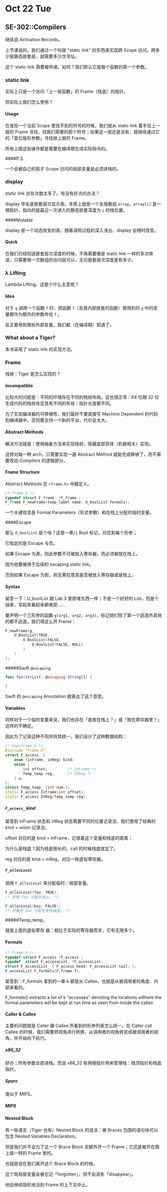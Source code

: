 # Oct 22 Tue

## SE-302::Compilers

继续说 Activation Records。

上节课说的，我们通过一个叫做 "static link" 的东西来实现跨 Scope 访问。跨多少层静态嵌套层，就需要多少次寻址。

这个 static link 需要被传递。如何？我们默认它是每个函数的第一个参数。

### static link

实际上只是一个访问「上一层函数」的 Frame（栈底）的指针。

但实际上我们怎么使用？

#### Usage

在发现一个当前 Scope 里找不到的符号的时候，我们就从 static link 着手往上一层的 Frame 寻找，找我们需要的那个符号；如果这一层还是没有，就继续通过它的「首位隐形参数」寻找继上层的 Frame。

所有上面这些操作都是需要在编译期生成实际指令的。

####P.S.

一个会被自己的孩子 Scope 访问的局部变量是必须进栈的。

### display

static link 访存次数太多了。有没有好点的办法？

display 学名是嵌套层次显示表。本质上就是一个全局数组 `array`。`array[i]` 是一根指针，指向的是最近一次进入的静态嵌套深度为 `i` 的栈位置。

####Mutable

display 是一个动态改变的表。随着调用过程的深入浅出，display 会随时改变。

#### Quick

在我们已经知道嵌套层次深度的时候，不再需要像是 static link 一样的多次奔波。只需要做一次数组的访问就可以，无论嵌套层次深度差有多少。

### λ Lifting

Lambda Lifting。这是个什么主意呢？

#### Idea

对于 `g` 调用一个函数 `f` 时，把函数 `f`（及其内部嵌套的函数）使用到的 `g` 中的变量都作为额外的参数传给 `f` 。

反正要用到哪些外部变量，我们都（在编译期）知道了。

### What about a Tiger?

本书采用了 static link 的实现方法。

### Frame

栈帧：Tiger 是怎么实现的？

#### Incompatible

比较大的问题是：不同的环境存在不同的栈帧布局。这也很正常：64 位跟 32 位生成代码的栈帧肯定具有不同的布局：指针长度都不同。

为了实现编译器的可移植性，我们最好不要直接写 Machine Dependent 的代码到编译器中，否则要支持一个新的平台，代价会太大。

#### Abstract Methods

解决方法就是：使用抽象方法来实现栈帧，隐藏底部具体（机器相关）实现。

这样对每一种 arch，只需要实现一遍 Abstract Method 就能完成移植了，而不需要改动 Compilers 的逻辑部分。

#### Frame Structure

Abstract Methods 在 `<frame.h>` 中被定义。

```c++
/* frame.h */
typedef struct F_frame_ *F_frame ;
F_frame F_newFrame(Temp_label name, U_boolList formals);
```

一个关键信息是 Formal Parameters（形式参数）和在栈上分配的临时变量。

####Escape

那么 `U_boolList` 是个啥？这是一串儿 Bool 标记，对应到每个形参；

它指定的是 Escape 与否。

如果 Escape 为真，则此参数不可被放入寄存器，而必须被放在栈上。

因为他要被用于后续的 escaping static link。

否则如果 Escape 为假，则无需在意其是否被放入寄存器或是栈上。

#### Syntax

留意一下：U_boolList 跟 Lab 3 里那堆东西一样；不是一个好好的 List，而是个链表，写起来看起来都难受……

要声明一个三形参的函数 `g(arg1, arg2, arg3)`，标记她们除了第一个逃逸外其他的都不逃逸，我们得这么开 Frame：

```c++
F_newFrame(g, 
	U_BoolList(TRUE,
		U_BoolList(FALSE,
			U_BoolList(FALSE, NULL)
		)
	)
);
```

#####Swift `@escaping`

```swift
func foo(strList: @escaping String[]) {
    
}
```

Swift 的 `@escaping` Annotation 就表达了这个意思。

#### Variables

同样对于一个临时变量来说，我们也存在「是放在栈上？」或「放在寄存器里？」这样的不确定。

因此为了记录这种不同并将其统一，我们设计了这种数据结构：

```c++
/* mipsframe.h */
#include “frame.h”
struct F_access_ {
	enum {inFrame, inReg} kind;
	union {
		int offset;			/* InFrame */
		Temp_temp reg;		/* InReg */
	} u;
};
struct Temp_temp_ {int num;};
static F_access Inframe(int offset);
static F_access InReg(Temp_temp reg);
```

##### `F_access_` kind

留意到 inFrame 状态和 inReg 状态需要不同的位置记录法，我们使用了经典的 kind + union 记录法。

offset 对应的是 kind = inFrame，记录着这个变量和栈底的距离；

为什么是栈底？因为栈是倒长的，call 的时候栈底就定了。

reg 对应的是 kind = inReg，对应一枚虚拟寄存器。

##### `F_allocLocal`

调用 `F_allocLocal` 来分配临时／局部变量。

```c++
F_allocLocal(foo, TRUE);
/* 来把 foo 分配在栈上。 */

F_allocLocal(baz, FALSE);
/* 尽量把 baz 分配在寄存器里。 */
```

#####Temp_temp_  

就是上面的虚拟寄存 器：相比于实际的寄存器而言，它有无限多个。

#### Formals

```c++
/* frame.h */
typedef struct F_access *F_access ;
typedef  struct F_accessList_ *F_accessList;
struct F_accessList_ { F_access head; F_accessList tail; };
F_accessList F_formals(F_frame f);
```

留意到：F_formals 拿到的一串 k 都是从 Callee，也就是从被调用者的角度、内部来看的。

F_formals() extracts a list of k “accesses” 
denoting the locations w6here the formal parameters will be kept at run time as seen from inside the callee

#### Caller & Callee

主要的问题就是 Caller 跟 Callee 所看到的形参列表怎么统一。在 Caller call Callee 的时候，我们需要把视角进行转换，从调用者的视角转变成被调用者的视角，并开始向下执行。

##### x86_32

好办；所有参数全部进栈。而且 x86_32 有两根指针用来管理栈：栈顶指针和栈底指针。

##### Sparc

类似于 MIPS。

##### MIPS

#### Nested Block

有一些语言（Tiger 也有）Nested Block 的说法：被 Braces 包围的语句块可以包含 Nested Variables Declaration。

但是我们并不会为了这一个 Brace Block 去额外开一个 Frame；它还是被开在跟上级一样的 Frame 里的。

也就是说在我们离开这个 Brace Block 的时候，

这个局局部变量会被忘记「forgotten」，但不会消失「disappear」。

他会继续隐形地活到 Frame 的上下文中止。